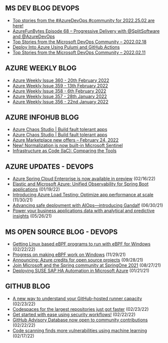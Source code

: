 ## MS DEV BLOG DEVOPS 

<!-- DEVBLOGDEVOPS:START -->
- [Top stories from the #AzureDevOps #community for 2022.25.02 are here!](https://devblogs.microsoft.com/devops/top-stories-from-the-azuredevops-community-for-2022-25-02/)
- [AzureFunBytes Episode 68 – Progressive Delivery with @SplitSoftware and @AzureDevOps](https://devblogs.microsoft.com/devops/azurefunbytes-episode-68-progressive-delivery-with-splitsoftware-and-azuredevops/)
- [Top Stories from the Microsoft DevOps Community – 2022.02.18](https://devblogs.microsoft.com/devops/top-stories-from-the-microsoft-devops-community-2022-02-18/)
- [Deploy Into Azure Using Pulumi and GitHub Actions](https://devblogs.microsoft.com/devops/deploy-into-azure-using-pulumi-and-github-actions/)
- [Top Stories from the Microsoft DevOps Community – 2022.02.11](https://devblogs.microsoft.com/devops/top-stories-from-the-microsoft-devops-community-2022-02-11/)
<!-- DEVBLOGDEVOPS:END -->


## AZURE WEEKLY BLOG

<!-- AZUREWEEKLY:START -->
- [Azure Weekly Issue 360 - 20th February 2022](https://azureweekly.info/issue-360.html)
- [Azure Weekly Issue 359 - 13th February 2022](https://azureweekly.info/issue-359.html)
- [Azure Weekly Issue 358 - 6th February 2022](https://azureweekly.info/issue-358.html)
- [Azure Weekly Issue 357 - 28th January 2022](https://azureweekly.info/issue-357.html)
- [Azure Weekly Issue 356 - 22nd January 2022](https://azureweekly.info/issue-356.html)
<!-- AZUREWEEKLY:END -->

## AZURE INFOHUB BLOG 

<!-- AZUREINFOHUB:START -->
- [Azure Chaos Studio | Build fault tolerant apps](https://techcommunity.microsoft.com/t5/microsoft-mechanics-blog/azure-chaos-studio-build-fault-tolerant-apps/ba-p/3210816)
- [Azure Chaos Studio | Build fault tolerant apps](https://techcommunity.microsoft.com/t5/microsoft-mechanics-blog/azure-chaos-studio-build-fault-tolerant-apps/ba-p/3210816)
- [Azure Marketplace new offers – February 24, 2022](https://techcommunity.microsoft.com/t5/azure-marketplace-blog/azure-marketplace-new-offers-february-24-2022/ba-p/3032248)
- [New! Normalization is now built-in Microsoft Sentinel](https://techcommunity.microsoft.com/t5/microsoft-sentinel-blog/new-normalization-is-now-built-in-microsoft-sentinel/ba-p/3100917)
- [Infrastructure as Code &lpar;IaC&rpar;: Comparing the Tools](https://techcommunity.microsoft.com/t5/itops-talk-blog/infrastructure-as-code-iac-comparing-the-tools/ba-p/3205045)
<!-- AZUREINFOHUB:END -->


## AZURE UPDATES - DEVOPS 

<!-- AZUREUPDATES:START -->

 - [Azure Spring Cloud Enterprise is now available in preview](https://azure.microsoft.com/blog/azure-spring-cloud-enterprise-is-now-available-in-preview/) (02/16/22)
 - [Elastic and Microsoft Azure: Unified Observability for Spring Boot applications](https://azure.microsoft.com/blog/elastic-and-microsoft-azure-unified-observability-for-spring-boot-applications/) (01/19/22)
 - [Introducing Azure Load Testing: Optimize app performance at scale](https://azure.microsoft.com/blog/introducing-azure-load-testing-optimize-app-performance-at-scale/) (11/30/21)
 - [Advancing safe deployment with AIOps—introducing Gandalf](https://azure.microsoft.com/blog/advancing-safe-deployment-with-aiops-introducing-gandalf/) (06/30/21)
 - [Power your business applications data with analytical and predictive insights](https://azure.microsoft.com/blog/power-your-business-applications-data-with-analytical-and-predictive-insights/) (05/26/21)
<!-- AZUREUPDATES:END -->


## MS OPEN SOURCE BLOG - DEVOPS 

<!-- MSOPENSOURCEBLOG:START -->

 - [Getting Linux based eBPF programs to run with eBPF for Windows](https://cloudblogs.microsoft.com/opensource/2022/02/22/getting-linux-based-ebpf-programs-to-run-with-ebpf-for-windows/) (02/22/22)
 - [Progress on making eBPF work on Windows](https://cloudblogs.microsoft.com/opensource/2021/11/29/progress-on-making-ebpf-work-on-windows/) (11/29/21)
 - [Announcing: Azure credits for open source projects](https://cloudblogs.microsoft.com/opensource/2021/09/28/announcing-azure-credits-for-open-source-projects/) (09/28/21)
 - [Join Microsoft and the Spring community at SpringOne 2021](https://cloudblogs.microsoft.com/opensource/2021/08/27/join-microsoft-and-the-spring-community-at-springone-2021/) (08/27/21)
 - [Deploying SUSE SAP HA Automation in Microsoft Azure](https://cloudblogs.microsoft.com/opensource/2021/01/21/deploying-suse-sap-ha-automation-in-microsoft-azure/) (01/21/21)
<!-- MSOPENSOURCEBLOG:END -->


## GITHUB BLOG


<!-- GITHUB:START -->

 - [A new way to understand your GitHub-hosted runner capacity](https://github.blog/2022-02-23-new-way-understand-github-hosted-runner-capacity/) (02/23/22)
 - [Codespaces for the largest repositories just got faster](https://github.blog/2022-02-23-codespaces-largest-repositories-faster/) (02/23/22)
 - [Get started with ease using security workflows!](https://github.blog/2022-02-22-get-started-using-security-workflows/) (02/22/22)
 - [GitHub Advisory Database now open to community contributions](https://github.blog/2022-02-22-github-advisory-database-now-open-to-community-contributions/) (02/22/22)
 - [Code scanning finds more vulnerabilities using machine learning](https://github.blog/2022-02-17-code-scanning-finds-vulnerabilities-using-machine-learning/) (02/17/22)
<!-- GITHUB:END -->
